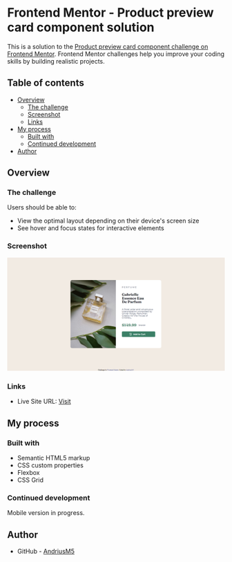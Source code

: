# Frontend Mentor - Product preview card component solution

This is a solution to the [Product preview card component challenge on Frontend Mentor](https://www.frontendmentor.io/challenges/product-preview-card-component-GO7UmttRfa). Frontend Mentor challenges help you improve your coding skills by building realistic projects.

## Table of contents

- [Overview](#overview)
  - [The challenge](#the-challenge)
  - [Screenshot](#screenshot)
  - [Links](#links)
- [My process](#my-process)
  - [Built with](#built-with)
  - [Continued development](#continued-development)
- [Author](#author)

## Overview

### The challenge

Users should be able to:

- View the optimal layout depending on their device's screen size
- See hover and focus states for interactive elements

### Screenshot

![](./design/screenshot.png)

### Links

- Live Site URL: [Visit](https://andriusm5.github.io/product-preview-card/)

## My process

### Built with

- Semantic HTML5 markup
- CSS custom properties
- Flexbox
- CSS Grid

### Continued development

Mobile version in progress.

## Author

- GitHub - [AndriusM5](https://github.com/AndriusM5)
